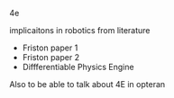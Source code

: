 4e

implicaitons in robotics from literature

* Friston paper 1
* Friston paper 2
* Diffferentiable Physics Engine

Also to be able to talk about 4E in opteran
